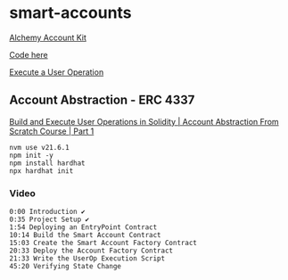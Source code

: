 # smart-accounts

[Alchemy Account Kit](https://www.alchemy.com/account-kit)

[Code here](https://docs.alchemy.com/docs/smart-accounts-from-scratch?a=youtube-docs)

[Execute a User Operation](https://docs.alchemy.com/docs/1-execute-a-user-operation?)

## Account Abstraction - ERC 4337

[Build and Execute User Operations in Solidity | Account Abstraction From Scratch Course | Part 1](https://www.youtube.com/watch?v=NM04uxcCOEw&list=PLMj8NvODurfFGxpJURg_qkodGggJx9TpA&index=5)

```
nvm use v21.6.1
npm init -y
npm install hardhat
npx hardhat init
```

### Video

```
0:00 Introduction ✔️
0:35 Project Setup ✔️
1:54 Deploying an EntryPoint Contract
10:14 Build the Smart Account Contract
15:03 Create the Smart Account Factory Contract
20:33 Deploy the Account Factory Contract
21:33 Write the UserOp Execution Script
45:20 Verifying State Change
```
